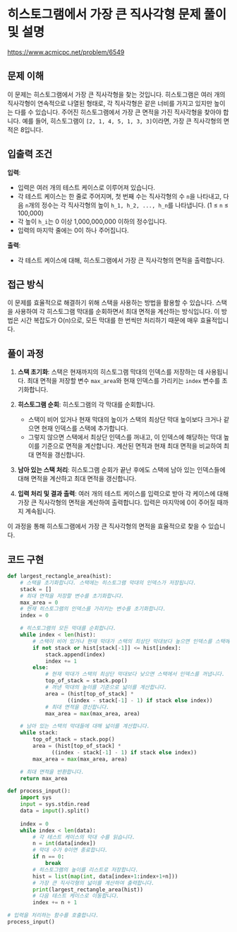 # 히스토그램에서 가장 큰 직사각형 문제 풀이 및 설명

https://www.acmicpc.net/problem/6549

## 문제 이해

이 문제는 히스토그램에서 가장 큰 직사각형을 찾는 것입니다. 히스토그램은 여러 개의 직사각형이 연속적으로 나열된 형태로, 각 직사각형은 같은 너비를 가지고 있지만 높이는 다를 수 있습니다. 주어진 히스토그램에서 가장 큰 면적을 가진 직사각형을 찾아야 합니다. 예를 들어, 히스토그램이 `[2, 1, 4, 5, 1, 3, 3]`이라면, 가장 큰 직사각형의 면적은 8입니다.

## 입출력 조건

**입력**:
- 입력은 여러 개의 테스트 케이스로 이루어져 있습니다.
- 각 테스트 케이스는 한 줄로 주어지며, 첫 번째 수는 직사각형의 수 `n`을 나타내고, 다음 `n`개의 정수는 각 직사각형의 높이 `h_1, h_2, ..., h_n`를 나타냅니다. (1 ≤ `n` ≤ 100,000)
- 각 높이 `h_i`는 0 이상 1,000,000,000 이하의 정수입니다.
- 입력의 마지막 줄에는 0이 하나 주어집니다.

**출력**:
- 각 테스트 케이스에 대해, 히스토그램에서 가장 큰 직사각형의 면적을 출력합니다.

## 접근 방식

이 문제를 효율적으로 해결하기 위해 스택을 사용하는 방법을 활용할 수 있습니다. 스택을 사용하여 각 히스토그램 막대를 순회하면서 최대 면적을 계산하는 방식입니다. 이 방법은 시간 복잡도가 O(n)으로, 모든 막대를 한 번씩만 처리하기 때문에 매우 효율적입니다.

## 풀이 과정

1. **스택 초기화**:
   스택은 현재까지의 히스토그램 막대의 인덱스를 저장하는 데 사용됩니다. 최대 면적을 저장할 변수 `max_area`와 현재 인덱스를 가리키는 `index` 변수를 초기화합니다.

2. **히스토그램 순회**:
   히스토그램의 각 막대를 순회합니다.
   - 스택이 비어 있거나 현재 막대의 높이가 스택의 최상단 막대 높이보다 크거나 같으면 현재 인덱스를 스택에 추가합니다.
   - 그렇지 않으면 스택에서 최상단 인덱스를 꺼내고, 이 인덱스에 해당하는 막대 높이를 기준으로 면적을 계산합니다. 계산된 면적과 현재 최대 면적을 비교하여 최대 면적을 갱신합니다.

3. **남아 있는 스택 처리**:
   히스토그램 순회가 끝난 후에도 스택에 남아 있는 인덱스들에 대해 면적을 계산하고 최대 면적을 갱신합니다.

4. **입력 처리 및 결과 출력**:
   여러 개의 테스트 케이스를 입력으로 받아 각 케이스에 대해 가장 큰 직사각형의 면적을 계산하여 출력합니다. 입력은 마지막에 0이 주어질 때까지 계속됩니다.

이 과정을 통해 히스토그램에서 가장 큰 직사각형의 면적을 효율적으로 찾을 수 있습니다.

## 코드 구현
```python
def largest_rectangle_area(hist):
    # 스택을 초기화합니다. 스택에는 히스토그램 막대의 인덱스가 저장됩니다.
    stack = []
    # 최대 면적을 저장할 변수를 초기화합니다.
    max_area = 0
    # 현재 히스토그램의 인덱스를 가리키는 변수를 초기화합니다.
    index = 0

    # 히스토그램의 모든 막대를 순회합니다.
    while index < len(hist):
        # 스택이 비어 있거나 현재 막대가 스택의 최상단 막대보다 높으면 인덱스를 스택에 추가합니다.
        if not stack or hist[stack[-1]] <= hist[index]:
            stack.append(index)
            index += 1
        else:
            # 현재 막대가 스택의 최상단 막대보다 낮으면 스택에서 인덱스를 꺼냅니다.
            top_of_stack = stack.pop()
            # 꺼낸 막대의 높이를 기준으로 넓이를 계산합니다.
            area = (hist[top_of_stack] * 
                   ((index - stack[-1] - 1) if stack else index))
            # 최대 면적을 갱신합니다.
            max_area = max(max_area, area)

    # 남아 있는 스택의 막대들에 대해 넓이를 계산합니다.
    while stack:
        top_of_stack = stack.pop()
        area = (hist[top_of_stack] * 
              ((index - stack[-1] - 1) if stack else index))
        max_area = max(max_area, area)

    # 최대 면적을 반환합니다.
    return max_area

def process_input():
    import sys
    input = sys.stdin.read
    data = input().split()
    
    index = 0
    while index < len(data):
        # 각 테스트 케이스의 막대 수를 읽습니다.
        n = int(data[index])
        # 막대 수가 0이면 종료합니다.
        if n == 0:
            break
        # 히스토그램의 높이를 리스트로 저장합니다.
        hist = list(map(int, data[index+1:index+1+n]))
        # 가장 큰 직사각형의 넓이를 계산하여 출력합니다.
        print(largest_rectangle_area(hist))
        # 다음 테스트 케이스로 이동합니다.
        index += n + 1

# 입력을 처리하는 함수를 호출합니다.
process_input()
